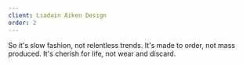 ```yaml
---
client: Liadain Aiken Design
order: 2
---
```

So it's slow fashion, not relentless trends. It's made to order, not mass produced. It's cherish for life, not wear and discard.
